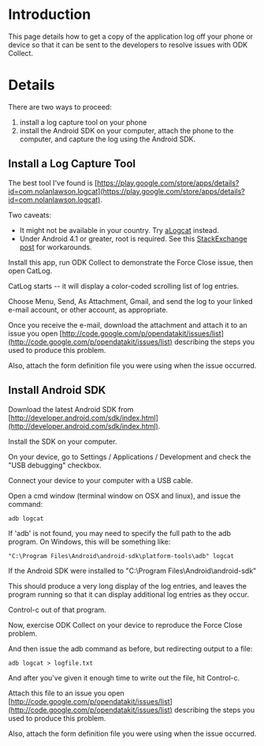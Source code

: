 # Introduction #

This page details how to get a copy of the application log off your phone or device so that it can be sent to the developers to resolve issues with ODK Collect.

# Details #

There are two ways to proceed:
  1. install a log capture tool on your phone
  1. install the Android SDK on your computer, attach the phone to the computer, and capture the log using the Android SDK.

## Install a Log Capture Tool ##
The best tool I've found is [https://play.google.com/store/apps/details?id=com.nolanlawson.logcat](https://play.google.com/store/apps/details?id=com.nolanlawson.logcat).

Two caveats:
  * It might not be available in your country. Try [aLogcat](https://code.google.com/p/alogcat/downloads/list) instead.
  * Under Android 4.1 or greater, root is required. See this [StackExchange post](http://android.stackexchange.com/questions/14430/how-can-i-view-and-examine-the-android-log) for workarounds.

Install this app, run ODK Collect to demonstrate the Force Close issue, then open CatLog.

CatLog starts  -- it will display a color-coded scrolling list of log entries.

Choose Menu, Send, As Attachment, Gmail, and send the log to your linked e-mail account, or other account, as appropriate.

Once you receive the e-mail, download the attachment and attach it to an issue you open [http://code.google.com/p/opendatakit/issues/list](http://code.google.com/p/opendatakit/issues/list) describing the steps you used to produce this problem.

Also, attach the form definition file you were using when the issue occurred.

## Install Android SDK ##
Download the latest Android SDK from [http://developer.android.com/sdk/index.html](http://developer.android.com/sdk/index.html).

Install the SDK on your computer.

On your device, go to Settings / Applications / Development and check the "USB debugging" checkbox.

Connect your device to your computer with a USB cable.

Open a cmd window (terminal window on OSX and linux), and issue the command:
```
adb logcat
```
If 'adb' is not found, you may need to specify the full path to the adb program. On Windows, this will be something like:
```
"C:\Program Files\Android\android-sdk\platform-tools\adb" logcat
```
If the Android SDK were installed to "C:\Program Files\Android\android-sdk\"

This should produce a very long display of the log entries, and leaves the program running so that it can display additional log entries as they occur.

Control-c out of that program.

Now, exercise ODK Collect on your device to reproduce the Force Close problem.

And then issue the adb command as before, but redirecting output to a file:
```
adb logcat > logfile.txt
```
And after you've given it enough time to write out the file, hit Control-c.

Attach this file to an issue you open [http://code.google.com/p/opendatakit/issues/list](http://code.google.com/p/opendatakit/issues/list) describing the steps you used to produce this problem.

Also, attach the form definition file you were using when the issue occurred.